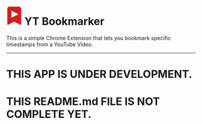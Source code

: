 # <img src='https://github.com/ArchontisKostis/yt-bookmarker-extension/blob/main/assets/ext-icon.png' style='height: 50px'> YT Bookmarker
This is a simple Chrome Extension that lets you bookmark specific timestamps from a YouTube Video.
<hr>

# THIS APP IS UNDER DEVELOPMENT. 
# THIS README.md FILE IS NOT COMPLETE YET.
